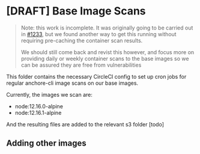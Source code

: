 # [DRAFT] Base Image Scans

> Note: this work is incomplete. It was originally going to be carried out in [#1233](https://github.com/mojaloop/project/issues/1223), but we found another way to get this running without requiring pre-caching the container scan results.
>
> We should still come back and revist this however, and focus more on providing daily or weekly container scans to the base images so we can be assured they are free from vulnerabilities


This folder contains the necessary CircleCI config to set up cron jobs for regular anchore-cli image scans on our base images.

Currently, the images we scan are:

- node:12.16.0-alpine
- node:12.16.1-alpine

And the resulting files are added to the relevant s3 folder [todo]

## Adding other images



